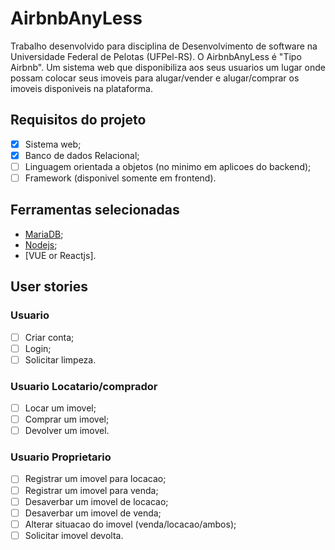 # AirbnbAnyLess
Trabalho desenvolvido para disciplina de Desenvolvimento de software na Universidade Federal de Pelotas (UFPel-RS). O AirbnbAnyLess é "Tipo Airbnb". Um sistema web que disponibiliza aos seus usuarios um lugar onde possam colocar seus imoveis para alugar/vender e alugar/comprar os imoveis disponiveis na plataforma.

## Requisitos do projeto
- [x] Sistema web;
- [x] Banco de dados Relacional;
- [ ] Linguagem orientada a objetos (no minimo em aplicoes do backend);
- [ ] Framework (disponivel somente em frontend).

## Ferramentas selecionadas
- [MariaDB](https://mariadb.org);
- [Nodejs](https://nodejs.org/en/);
- [VUE or Reactjs].

## User stories
### Usuario
- [ ] Criar conta;
- [ ] Login;
- [ ] Solicitar limpeza.

### Usuario Locatario/comprador
- [ ] Locar um imovel;
- [ ] Comprar um imovel;
- [ ] Devolver um imovel.

### Usuario Proprietario
- [ ] Registrar um imovel para locacao;
- [ ] Registrar um imovel para venda;
- [ ] Desaverbar um imovel de locacao;
- [ ] Desaverbar um imovel de venda;
- [ ] Alterar situacao do imovel (venda/locacao/ambos);
- [ ] Solicitar imovel devolta.
